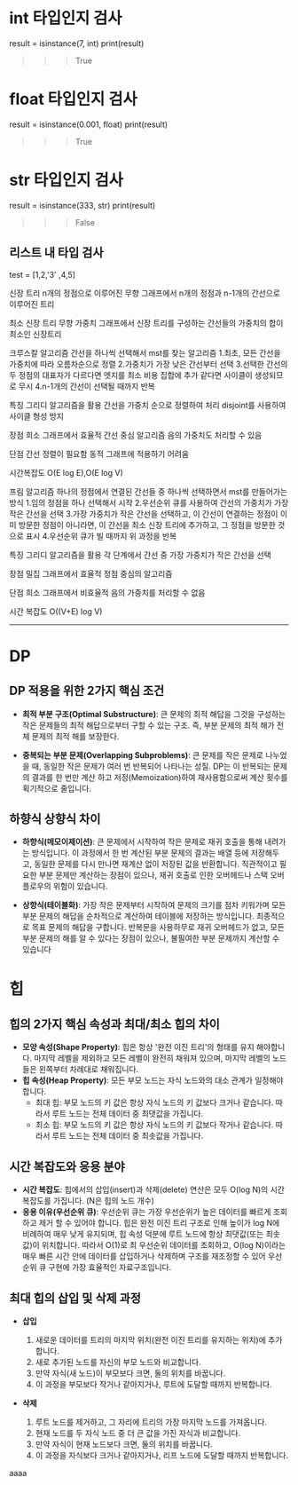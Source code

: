 # int 타입인지 검사
result = isinstance(7, int) 
print(result)

>>> True 
# float 타입인지 검사 
result = isinstance(0.001, float) 
print(result)

>>> True

# str 타입인지 검사 
result = isinstance(333, str) 
print(result)

>>> False

## 리스트 내 타입 검사 
test = [1,2,'3' ,4,5]

신장 트리 
n개의 정점으로 이루어진 무향 그래프에서 n개의 정점과 n-1개의 간선으로 이루어진 트리

최소 신장 트리
무향 가중치 그래프에서 신장 트리를 구성하는 간선들의 가중치의 합이 최소인 신장트리


크루스칼 알고리즘
간선을 하나씩 선택해서 mst를 찾는 알고리즘
1.최초, 모든 간선을 가중치에 따라 오름차순으로 정렬
2.가중치가 가장 낮은 간선부터 선택
3.선택한 간선의 두 정점의 대표자가 다르다면 엣지를 최소 비용 집합에 추가
같다면 사이클이 생성되므로 무시
4.n-1개의 간선이 선택될 때까지 반복

특징
그리디 알고리즘을 활용
간선을 가중치 순으로 정렬하여 처리
disjoint를 사용하여 사이클 형성 방지

장점
희소 그래프에서 효율적
간선 중심 알고리즘
음의 가중치도 처리할 수 있음

단점
간선 정렬이 필요함
동적 그래프에 적용하기 어려움

시간복잡도
O(E log E),O(E log V)

프림 알고리즘
하나의 정점에서 연결된 간선들 중 하나씩 선택하면서 mst를 만들어가는 방식
1.임의 정점을 하나 선택해서 시작
2.우선순위 큐를 사용하여 간선의 가중치가 가장 작은 간선을 선택
3.가장 가중치가 작은 간선을 선택하고, 이 간선이 연결하는 정점이 이미 방문한 정점이 아니라면, 이 간선을 최소 신장 트리에
추가하고, 그 정점을 방문한 것으로 표시
4.우선순위 큐가 빌 때까지 위 과정을 반복

특징
그리디 알고리즘을 활용
각 단계에서 간선 중 가장 가중치가 작은 간선을 선택

장점 
밀집 그래프에서 효율적
정점 중심의 알고리즘

단점
희소 그래프에서 비효율적
음의 가중치를 처리할 수  없음

시간 복잡도
O((V+E) log V)




-------------
# DP

## DP 적용을 위한 2가지 핵심 조건

- **최적 부분 구조(Optimal Substructure)**: 큰 문제의 최적 해답을 그것을 구성하는 작은 문제들의
최적 해답으로부터 구할 수 있는 구조. 즉, 부분 문제의 최적 해가 전체 문제의 최적 해를 보장한다.

- **중복되는 부분 문제(Overlapping Subproblems)**: 큰 문제를 작은 문제로 나누었을 때, 동일한 작은 문제가 여러 번 반복되어 나타나는 성질.
DP는 이 반복되는 문제의 결과를 한 번만 계산 하고 저정(Memoization)하여 재사용함으로써 계산 횟수를 획기적으로 줄입니다.

## 하향식 상향식 차이

- **하향식(메모이제이션)**: 큰 문제에서 시작하여 작은 문제로 재귀 호출을 통해 내려가는 방식입니다. 이 과정에서 한 번  계산된 부분
문제의 결과는 배열 등에 저장해두고, 동일한 문제를 다시 만나면 재계산 없이 저장된 값을 반환합니다. 직관적이고 필요한 부분 문제만 
계산하는 장점이 있으나, 재귀 호출로 인한 오버헤드나 스택 오버플로우의 위험이 있습니다.

- **상향식(테이블화)**: 가장 작은 문제부터 시작하여 문제의 크기를 점차 키워가며 모든 부분 문제의 해답을 순차적으로 계산하여 테이블에 저장하는 방식입니다.
최종적으로 목표 문제의 해답을 구합니다. 반복문을 사용하무로 재귀 오버헤드가 없고, 모든 부분 문제의 해를 알 수 있다는 장점이 있으나, 불필여한 부분 문제까지 계산할 수 있습니다


# 힙

## 힙의 2가지 핵심 속성과 최대/최소 힙의 차이

- **모양 속성(Shape Property)**: 힙은 항상 '완전 이진 트리'의 형태를 유지 해야합니다.
마지막 레벨을 제외하고 모든 레벨이 완전히 채워져 있으며, 마지막 레벨의 노드들은 왼쪽부터 차례대로 채워집니다.
- **힙 속성(Heap Property)**: 모든 부모 노드는 자식 노드와의 대소 관계가 일정해야 합니다.
    - 최대 힙: 부모 노드의 키 값은 항상 자식 노드의 키 값보다 크거나 같습니다. 따라서 루트 노드는 전체 데이터 중 최댓값을 가집니다.
    - 최소 힙: 부모 노드의 키 값은 항상 자식 노드의 키 값보다 작거나 같습니다. 따라서 루트 노드는 전체 데이터 중 최솟값을 가집니다.

## 시간 복잡도와 응용 분야

- **시간 복잡도**: 힙에서의 삽입(insert)과 삭제(delete) 연산은 모두 O(log N)의 시간 복잡도를 가집니다. (N은 힙의 노드 개수)
- **응용 이유(우선순위 큐)**: 우선순위 큐는 가장 우선순위가 높은 데이터를 빠르게 조회하고 제거 할 수 있어야 합니다. 힙은 완전 이진 트리 구조로 인해 높이가 log N에 비례하여
매우 낮게 유지되며, 힙 속성 덕분에 루트 노드에 항상 최댓값(또는 최솟값)이 위치합니다. 따라서 O(1)로 최 우선순위 데이터를 조회하고, O(log N)이라는 매우 빠른 시간
안에 데이터를 삽입하거나 삭제하며 구조를 재조정할 수 있어 우선순위 큐 구현에 가장 효율적인 자료구조입니다.

## 최대 힙의 삽입 및 삭제 과정

- **삽입**
    1. 새로운 데이터를 트리의 마지막 위치(완전 이진 트리를 유지하는 위치)에 추가합니다.
  2. 새로 추가된 노드를 자신의 부모 노드와 비교합니다.
  3. 만약 자식(새 노드)이 부모보다 크면, 둘의 위치를 바꿉니다.
  4. 이 과정을 부모보다 작거나 같아지거나, 루트에 도달할 때까지 반복합니다.

- **삭제**
    1. 루트 노드를 제거하고, 그 자리에 트리의 가장 마지막 노드를 가져옵니다.
  2. 현재 노드를 두 자식 노드 중 더 큰 값을 가진 자식과 비교합니다.
  3. 만약 자식이 현재 노드보다 크면, 둘의 위치를 바꿉니다.
  4. 이 과정을 자식보다 크거나 같아지거나, 리프 노드에 도달할 때까지 반복합니다.

aaaa